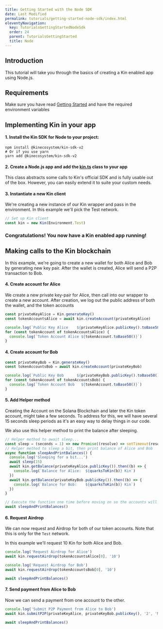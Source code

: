 ```yaml
---
title: Getting Started with the Node SDK
date: Last Modified
permalink: tutorials/getting-started-node-sdk/index.html
eleventyNavigation:
  key: TutorialsGettingStartedNodeSdk
  order: 24
  parent: TutorialsGettingStarted
  title: Node
---
```


## Introduction

This tutorial will take you through the basics of creating a Kin enabled app using Node.js.

## Requirements

Make sure you have read [Getting Started](/tutorials/getting-started/) and have the required environment variables

## Implementing Kin in your app

#### 1. Install the Kin SDK for Node to your project:

```shell
npm install @kinecosystem/kin-sdk-v2
# Or if you use yarn
yarn add @kinecosystem/kin-sdk-v2
```

#### 2. Create a Node.js app and add the [kin.ts](https://github.com/kintegrate/kin-starter-node/blob/main/src/kin.ts) class to your app

This class abstracts some calls to Kin's official SDK and is fully usable out of the box. However, you can easily extend it to suite your custom needs.

#### 3. Instantiate a new Kin client

We're creating a new instance of our Kin wrapper and pass in the environment. In this example we'll pick the Test network.

```typescript
// Set up Kin client
const kin = new Kin(Environment.Test)
```

### Congratulations! You now have a Kin enabled app running!

## Making calls to the Kin blockchain

In this example, we're going to create a new wallet for both Alice and Bob by generating new key pair. After the wallet is created, Alice will send a P2P transaction to Bob.

#### 4. Create account for Alice

We create a new private key-pair for Alice, then call into our wrapper to create a new account. After creation, we log out the public address of both the wallet, and the token accounts

```typescript
const privateKeyAlice = Kin.generateKey()
const tokenAccountsAlice = await kin.createAccount(privateKeyAlice)

console.log(`Public Key Alice    ${privateKeyAlice.publicKey().toBase58()}`)
for (const tokenAccount of tokenAccountsAlice) {
  console.log(`Token Account Alice ${tokenAccount.toBase58()}`)
}
```

#### 4. Create account for Bob

```typescript
const privateKeyBob = Kin.generateKey()
const tokenAccountsBob = await kin.createAccount(privateKeyBob)

console.log(`Public Key Bob      ${privateKeyBob.publicKey().toBase58()}`)
for (const tokenAccount of tokenAccountsBob) {
  console.log(`Token Account Bob   ${tokenAccount.toBase58()}`)
}
```

#### 5. Add Helper method

Creating the Account on the Solana Blockchain and later the Kin token account, might take a few seconds. To address for this, we will have several 15 seconds sleep periods as it's an easy way to delay things in our code.

We also use this helper method to print the balance after sleeping.

```typescript
// Helper method to await sleep...
const sleep = (seconds = 1) => new Promise((resolve) => setTimeout(resolve, seconds * 1000))
// Helper method to sleep a bit, then print balance of Alice and Bob
async function sleepAndPrintBalances() {
  console.log('Sleeping for a bit...')
  await sleep(15)
  await kin.getBalance(privateKeyAlice.publicKey()).then((b) => {
    console.log(`Balance for Alice:  ${quarksToKin(b)} Kin`)
  })
  await kin.getBalance(privateKeyBob.publicKey()).then((b) => {
    console.log(`Balance for Bob:    ${quarksToKin(b)} Kin`)
  })
}

// Execute the function one time before moving on so the accounts will be created
await sleepAndPrintBalances()
```

#### 6. Request Airdrop

We can now request and Airdrop for both of our token accounts. Note that this is only for the `Test` network.

In this example we'll request 10 Kin for both Alice and Bob.

```typescript
console.log('Request Airdrop for Alice')
await kin.requestAirdrop(tokenAccountsAlice[0], '10')

console.log('Request Airdrop for Bob')
await kin.requestAirdrop(tokenAccountsBob[0], '10')

await sleepAndPrintBalances()
```

#### 7. Send payment from Alice to Bob

Now we can send a payment from one account to the other.

```typescript
console.log('Submit P2P Payment from Alice to Bob')
await kin.submitP2P(privateKeyAlice, privateKeyBob.publicKey(), '2', 'My demo payment')

await sleepAndPrintBalances()
```
